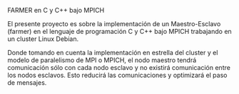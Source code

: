 FARMER en C y C++ bajo MPICH 

 
El  presente  proyecto  es  sobre  la  implementación  de  un  Maestro-Esclavo  (farmer)  en  el  lenguaje  de  programación  C  y  C++  bajo  MPICH  trabajando  en  un  cluster  Linux  Debian.  

Donde  tomando  en  cuenta  la  implementación  en estrella  del  cluster  y  el  modelo  de  paralelismo de MPI o MPICH, el nodo maestro tendrá comunicación sólo con cada nodo esclavo y no  existirá  comunicación  entre  los  nodos  esclavos. Esto  reducirá  las  comunicaciones  y  optimizará el paso de  mensajes. 
